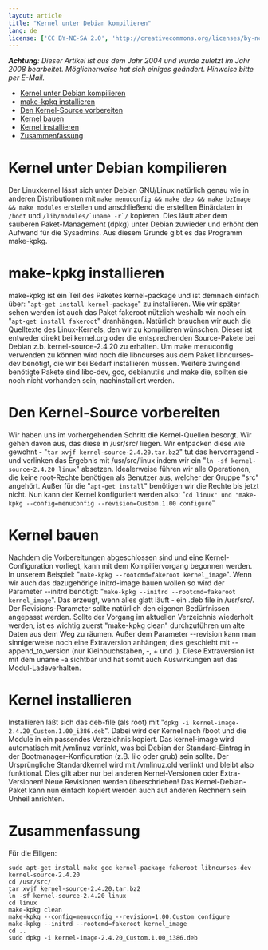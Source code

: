 ```yaml
---
layout: article
title: "Kernel unter Debian kompilieren"
lang: de
license: ['CC BY-NC-SA 2.0', 'http://creativecommons.org/licenses/by-nc-sa/2.0/de/']
---
```


*__Achtung__: Dieser Artikel ist aus dem Jahr 2004 und wurde zuletzt im Jahr 2008
bearbeitet. Möglicherweise hat sich einiges geändert. Hinweise bitte per E-Mail.*

 * [Kernel unter Debian kompilieren](#kernel_unter_debian_kompilieren)
 * [make-kpkg installieren](#makekpkg_installieren)
 * [Den Kernel-Source vorbereiten](#den_kernelsource_vorbereiten)
 * [Kernel bauen](#kernel_bauen)
 * [Kernel installieren](#kernel_installieren)
 * [Zusammenfassung](#zusammenfassung)

Kernel unter Debian kompilieren
===============================

Der Linuxkernel lässt sich unter Debian GNU/Linux natürlich genau wie in anderen Distributionen mit `make menuconfig && make dep && make bzImage && make modules` erstellen und anschließend die erstellten Binärdaten in `/boot` und ``/lib/modules/`uname -r`/`` kopieren. Dies läuft aber dem sauberen Paket-Management (dpkg) unter Debian zuwieder und erhöht den Aufwand für die Sysadmins. Aus diesem Grunde gibt es das Programm make-kpkg.

make-kpkg installieren
======================

make-kpkg ist ein Teil des Paketes kernel-package und ist demnach einfach über: "`apt-get install kernel-package`" zu installieren. Wie wir später sehen werden ist auch das Paket fakeroot nützlich weshalb wir noch ein "`apt-get install fakeroot`" dranhängen. Natürlich brauchen wir auch die Quelltexte des Linux-Kernels, den wir zu kompilieren wünschen. Dieser ist entweder direkt bei kernel.org oder die entsprechenden Source-Pakete bei Debian z.b. kernel-source-2.4.20 zu erhalten. Um make menuconfig verwenden zu können wird noch die libncurses aus dem Paket libncurses-dev benötigt, die wir bei Bedarf installieren müssen. Weitere zwingend benötigte Pakete sind libc-dev, gcc, debianutils und make die, sollten sie noch nicht vorhanden sein, nachinstalliert werden.

Den Kernel-Source vorbereiten
=============================

Wir haben uns im vorhergehenden Schritt die Kernel-Quellen besorgt. Wir gehen davon aus, das diese in /usr/src/ liegen. Wir entpacken diese wie gewohnt - "`tar xvjf kernel-source-2.4.20.tar.bz2`" tut das hervorragend - und verlinken das Ergebnis mit /usr/src/linux indem wir ein "`ln -sf kernel-source-2.4.20 linux`" absetzen.
Idealerweise führen wir alle Operationen, die keine root-Rechte benötigen als Benutzer aus, welcher der Gruppe "src" angehört. Außer für die "`apt-get install`" benötigen wir die Rechte bis jetzt nicht. 
Nun kann der Kernel konfiguriert werden also: "`cd linux" und "make-kpkg --config=menuconfig --revision=Custom.1.00 configure`"

Kernel bauen
============

Nachdem die Vorbereitungen abgeschlossen sind und eine Kernel-Configuration vorliegt, kann mit dem Kompiliervorgang begonnen werden.
In unserem Beispiel: "`make-kpkg --rootcmd=fakeroot kernel_image`".
Wenn wir auch das dazugehörige initrd-image bauen wollen so wird der Parameter --initrd benötigt:
"`make-kpkg --initrd --rootcmd=fakeroot kernel_image`".
Das erzeugt, wenn alles glatt läuft - ein .deb file in /usr/src/. Der Revisions-Parameter sollte natürlich den eigenen Bedürfnissen angepasst werden. Sollte der Vorgang im aktuellen Verzeichnis wiederholt werden, ist es wichtig zuerst "make-kpkg clean" durchzuführen um alte Daten aus dem Weg zu räumen. Außer dem Parameter --revision kann man sinnigerweise noch eine Extraversion anhängen; dies geschieht mit --append_to_version (nur Kleinbuchstaben, -, + und .). Diese Extraversion ist mit dem uname -a sichtbar und hat somit auch Auswirkungen auf das Modul-Ladeverhalten.

Kernel installieren
===================

Installieren läßt sich das deb-file (als root) mit "`dpkg -i kernel-image-2.4.20_Custom.1.00_i386.deb`". Dabei wird der Kernel nach /boot und die Module in ein passendes Verzeichnis kopiert. Das kernel-image wird automatisch mit /vmlinuz verlinkt, was bei Debian der Standard-Eintrag in der Bootmanager-Konfiguration (z.B. lilo oder grub) sein sollte. Der Ursprüngliche Standardkernel wird mit /vmlinuz.old verlinkt und bleibt also funktional. Dies gilt aber nur bei anderen Kernel-Versionen oder Extra-Versionen! Neue Revisionen werden überschrieben!
Das Kernel-Debian-Paket kann nun einfach kopiert werden auch auf anderen Rechnern sein Unheil anrichten.

Zusammenfassung
===============

Für die Eiligen:

    sudo apt-get install make gcc kernel-package fakeroot libncurses-dev kernel-source-2.4.20
    cd /usr/src/
    tar xvjf kernel-source-2.4.20.tar.bz2
    ln -sf kernel-source-2.4.20 linux
    cd linux
    make-kpkg clean
    make-kpkg --config=menuconfig --revision=1.00.Custom configure
    make-kpkg --initrd --rootcmd=fakeroot kernel_image
    cd ..
    sudo dpkg -i kernel-image-2.4.20_Custom.1.00_i386.deb

